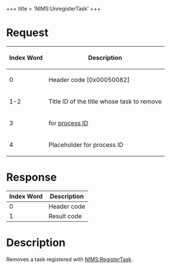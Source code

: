 +++
title = 'NIMS:UnregisterTask'
+++

# Request

<table>
<thead>
<tr class="header">
<th><p>Index Word</p></th>
<th><p>Description</p></th>
</tr>
</thead>
<tbody>
<tr class="odd">
<td><p>0</p></td>
<td><p>Header code [0x00050082]</p></td>
</tr>
<tr class="even">
<td><p>1-2</p></td>
<td><p>Title ID of the title whose task to remove</p></td>
</tr>
<tr class="odd">
<td><p>3</p></td>
<td><p>for <a href="IPC#Handle_Translation" title="wikilink">process
ID</a></p></td>
</tr>
<tr class="even">
<td><p>4</p></td>
<td><p>Placeholder for process ID</p></td>
</tr>
</tbody>
</table>

# Response

| Index Word | Description |
|------------|-------------|
| 0          | Header code |
| 1          | Result code |

# Description

Removes a task registered with
[NIMS:RegisterTask](NIMS:RegisterTask "wikilink").